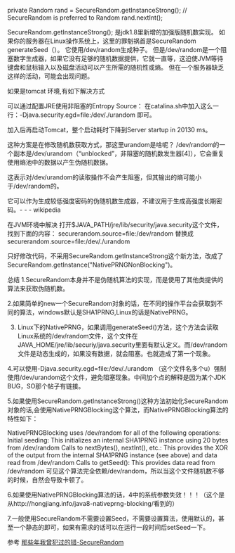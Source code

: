 private Random rand = SecureRandom.getInstanceStrong();  // SecureRandom is preferred to Random
rand.nextInt();


SecureRandom.getInstanceStrong(); 是jdk1.8里新增的加强版随机数实现。
如果你的服务器在Linux操作系统上，这里的罪魁祸首是SecureRandom generateSeed（）。
它使用/dev/random生成种子。
但是/dev/random是一个阻塞数字生成器，如果它没有足够的随机数据提供，它就一直等，这迫使JVM等待键盘和鼠标输入以及磁盘活动可以产生所需的随机性或熵。
但在一个服务器缺乏这样的活动，可能会出现问题。



如果是tomcat 环境,有如下解决方式


可以通过配置JRE使用非阻塞的Entropy Source： 
在catalina.sh中加入这么一行：-Djava.security.egd=file:/dev/./urandom 即可。 

加入后再启动Tomcat，整个启动耗时下降到Server startup in 20130 ms。 

这种方案是在修改随机数获取方式，那这里urandom是啥呢？
/dev/random的一个副本是/dev/urandom（“unblocked”，非阻塞的随机数发生器[4]），它会重复使用熵池中的数据以产生伪随机数据。

这表示对/dev/urandom的读取操作不会产生阻塞，但其输出的熵可能小于/dev/random的。

它可以作为生成较低强度密码的伪随机数生成器，不建议用于生成高强度长期密码。- - - wikipedia

在JVM环境中解决 
打开$JAVA_PATH/jre/lib/security/java.security这个文件，找到下面的内容：
securerandom.source=file:/dev/random
替换成
securerandom.source=file:/dev/./urandom



只好修改代码，不采用SecureRandom.getInstanceStrong这个新方法，改成了SecureRandom.getInstance("NativePRNGNonBlocking")。



总结
1.SecureRandom本身并不是伪随机算法的实现，而是使用了其他类提供的算法来获取伪随机数。 

2.如果简单的new一个SecureRandom对象的话，在不同的操作平台会获取到不同的算法，windows默认是SHA1PRNG,Linux的话是NativePRNG。 

3. Linux下的NativePRNG，如果调用generateSeed()方法，这个方法会读取Linux系统的/dev/random文件，这个文件在JAVA_HOME/jre/lib/securiy/java.security里面有默认定义。而/dev/random文件是动态生成的，如果没有数据，就会阻塞。也就造成了第一个现象。 

4.可以使用-Djava.security.egd=file:/dev/./urandom （这个文件名多个u）强制使用/dev/urandom这个文件，避免阻塞现象。中间加个点的解释是因为某个JDK BUG，SO那个帖子有链接。 

5.如果使用SecureRandom.getInstanceStrong()这种方法初始化SecureRandom对象的话,会使用NativePRNGBlocking这个算法，而NativePRNGBlocking算法的特性如下： 

NativePRNGBlocking uses /dev/random for all of the following operations: 
Initial seeding: This initializes an internal SHA1PRNG instance using 20 bytes from /dev/random 
Calls to nextBytes(), nextInt(), etc.: This provides the XOR of the output from the internal SHA1PRNG instance (see above) and data read from /dev/random 
Calls to getSeed(): This provides data read from /dev/random 
可见这个算法完全依赖/dev/random，所以当这个文件随机数不够的时候，自然会导致卡顿了。 

6.如果使用NativePRNGBlocking算法的话，4中的系统参数失效！！！（这个是从http://hongjiang.info/java8-nativeprng-blocking/看到的） 

7.一般使用SecureRandom不需要设置Seed，不需要设置算法，使用默认的，甚至一个静态的即可，如果有需求的话可以在运行一段时间后setSeed一下。

参考 [那些年我曾犯过的错-SecureRandom](https://mp.weixin.qq.com/s/q2WcDxM-v-gp_tZNe6gcIw)


